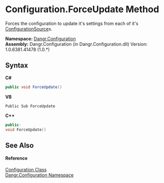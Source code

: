 # Configuration.ForceUpdate Method 
 

Forces the configuration to update it's settings from each of it's <a href="T_Dangr_Configuration_ConfigurationSource">ConfigurationSource</a>s.

**Namespace:**&nbsp;<a href="N_Dangr_Configuration">Dangr.Configuration</a><br />**Assembly:**&nbsp;Dangr.Configuration (in Dangr.Configuration.dll) Version: 1.0.6381.41478 (1.0.*)

## Syntax

**C#**<br />
``` C#
public void ForceUpdate()
```

**VB**<br />
``` VB
Public Sub ForceUpdate
```

**C++**<br />
``` C++
public:
void ForceUpdate()
```


## See Also


#### Reference
<a href="T_Dangr_Configuration_Configuration">Configuration Class</a><br /><a href="N_Dangr_Configuration">Dangr.Configuration Namespace</a><br />
